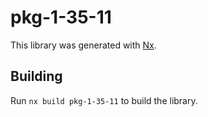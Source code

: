 # pkg-1-35-11

This library was generated with [Nx](https://nx.dev).

## Building

Run `nx build pkg-1-35-11` to build the library.
